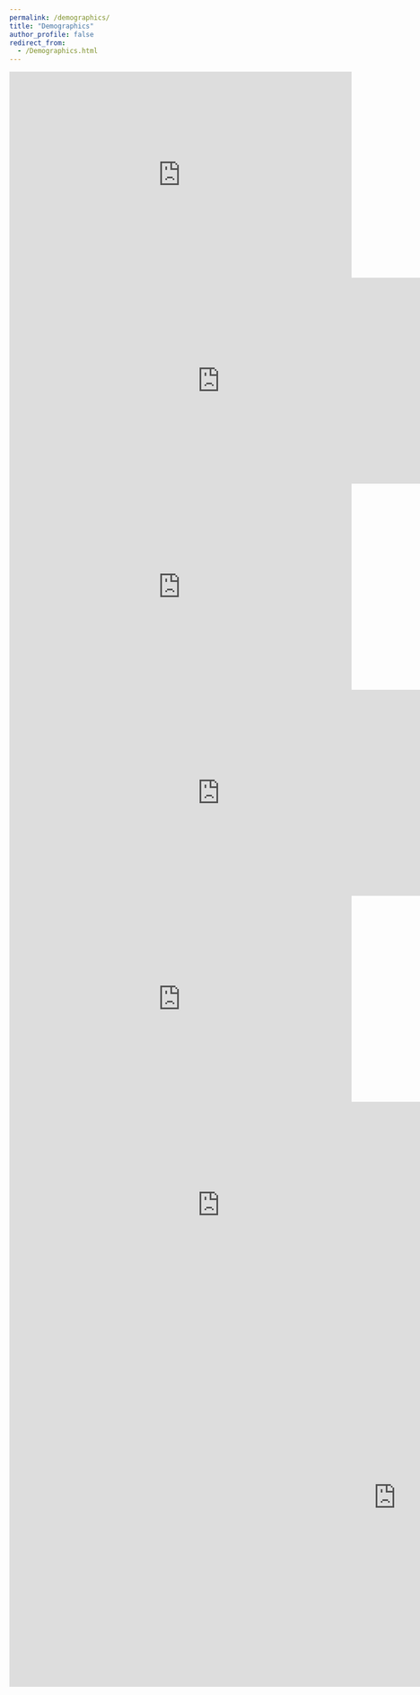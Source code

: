 ```yaml
---
permalink: /demographics/
title: "Demographics"
author_profile: false
redirect_from: 
  - /Demographics.html
---
```


<iframe width="610" height="367" seamless frameborder="0" scrolling="no" src="https://docs.google.com/spreadsheets/d/e/2PACX-1vTiUhscE1oB36s_7-4skKvcPEKebv-s-9idkphg1hNOG32oKjOeLy4ULk_bNRKJkvDCZwrP5VGn1J4-/pubchart?oid=1437754474&amp;format=interactive"></iframe>

<iframe width="749" height="367" seamless frameborder="0" scrolling="no" src="https://docs.google.com/spreadsheets/d/e/2PACX-1vTiUhscE1oB36s_7-4skKvcPEKebv-s-9idkphg1hNOG32oKjOeLy4ULk_bNRKJkvDCZwrP5VGn1J4-/pubchart?oid=155749322&amp;format=interactive"></iframe>

<iframe width="610" height="367" seamless frameborder="0" scrolling="no" src="https://docs.google.com/spreadsheets/d/e/2PACX-1vTiUhscE1oB36s_7-4skKvcPEKebv-s-9idkphg1hNOG32oKjOeLy4ULk_bNRKJkvDCZwrP5VGn1J4-/pubchart?oid=2109865151&amp;format=interactive"></iframe>

<iframe width="749" height="367" seamless frameborder="0" scrolling="no" src="https://docs.google.com/spreadsheets/d/e/2PACX-1vTiUhscE1oB36s_7-4skKvcPEKebv-s-9idkphg1hNOG32oKjOeLy4ULk_bNRKJkvDCZwrP5VGn1J4-/pubchart?oid=2117737457&amp;format=interactive"></iframe>

<iframe width="610" height="367" seamless frameborder="0" scrolling="no" src="https://docs.google.com/spreadsheets/d/e/2PACX-1vTiUhscE1oB36s_7-4skKvcPEKebv-s-9idkphg1hNOG32oKjOeLy4ULk_bNRKJkvDCZwrP5VGn1J4-/pubchart?oid=17249786&amp;format=interactive"></iframe>

<iframe width="749" height="367" seamless frameborder="0" scrolling="no" src="https://docs.google.com/spreadsheets/d/e/2PACX-1vTiUhscE1oB36s_7-4skKvcPEKebv-s-9idkphg1hNOG32oKjOeLy4ULk_bNRKJkvDCZwrP5VGn1J4-/pubchart?oid=371782091&amp;format=interactive"></iframe>

<iframe width="1377" height="675" seamless frameborder="0" scrolling="no" src="https://docs.google.com/spreadsheets/d/e/2PACX-1vTiUhscE1oB36s_7-4skKvcPEKebv-s-9idkphg1hNOG32oKjOeLy4ULk_bNRKJkvDCZwrP5VGn1J4-/pubchart?oid=1027619096&amp;format=interactive"></iframe>